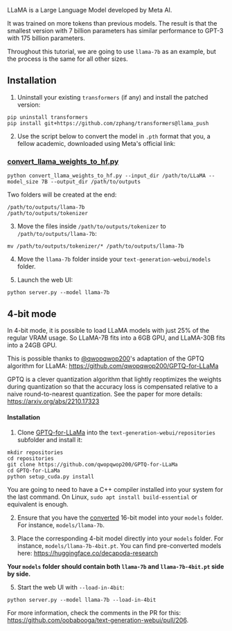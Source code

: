 LLaMA is a Large Language Model developed by Meta AI. 

It was trained on more tokens than previous models. The result is that the smallest version with 7 billion parameters has similar performance to GPT-3 with 175 billion parameters.

Throughout this tutorial, we are going to use `llama-7b` as an example, but the process is the same for all other sizes.

## Installation

1. Uninstall your existing `transformers` (if any) and install the patched version:

```
pip uninstall transformers
pip install git+https://github.com/zphang/transformers@llama_push
```


2. Use the script below to convert the model in `.pth` format that you, a fellow academic, downloaded using Meta's official link:

### [convert_llama_weights_to_hf.py](https://github.com/zphang/transformers/blob/llama_push/src/transformers/models/llama/convert_llama_weights_to_hf.py)

```
python convert_llama_weights_to_hf.py --input_dir /path/to/LLaMA --model_size 7B --output_dir /path/to/outputs
```

Two folders will be created at the end:

```
/path/to/outputs/llama-7b
/path/to/outputs/tokenizer
```

3. Move the files inside `/path/to/outputs/tokenizer` to `/path/to/outputs/llama-7b`:

```
mv /path/to/outputs/tokenizer/* /path/to/outputs/llama-7b
```

4. Move the `llama-7b` folder inside your `text-generation-webui/models` folder.

5. Launch the web UI:

```
python server.py --model llama-7b
```

## 4-bit mode

In 4-bit mode, it is possible to load LLaMA models with just 25% of the regular VRAM usage. So LLaMA-7B fits into a 6GB GPU, and LLaMA-30B fits into a 24GB GPU.

This is possible thanks to [@qwopqwop200](https://github.com/qwopqwop200/GPTQ-for-LLaMa)'s adaptation of the GPTQ algorithm for LLaMA: https://github.com/qwopqwop200/GPTQ-for-LLaMa

GPTQ is a clever quantization algorithm that lightly reoptimizes the weights during quantization so that the accuracy loss is compensated relative to a naive round-to-nearest quantization. See the paper for more details: https://arxiv.org/abs/2210.17323

#### Installation

1. Clone [GPTQ-for-LLaMa](https://github.com/qwopqwop200/GPTQ-for-LLaMa) into the `text-generation-webui/repositories` subfolder and install it:

```
mkdir repositories
cd repositories
git clone https://github.com/qwopqwop200/GPTQ-for-LLaMa
cd GPTQ-for-LLaMa
python setup_cuda.py install
```

You are going to need to have a C++ compiler installed into your system for the last command. On Linux, `sudo apt install build-essential` or equivalent is enough.

2. Ensure that you have the [converted](https://github.com/oobabooga/text-generation-webui/wiki/LLaMA-model#convert_llama_weights_to_hfpy) 16-bit model into your `models` folder. For instance, `models/llama-7b`.

3. Place the corresponding 4-bit model directly into your `models` folder. For instance, `models/llama-7b-4bit.pt`. You can find pre-converted models here: https://huggingface.co/decapoda-research

**Your `models` folder should contain both `llama-7b` and `llama-7b-4bit.pt` side by side.**

5. Start the web UI with `--load-in-4bit`:

```
python server.py --model llama-7b --load-in-4bit
```

For more information, check the comments in the PR for this: https://github.com/oobabooga/text-generation-webui/pull/206.
